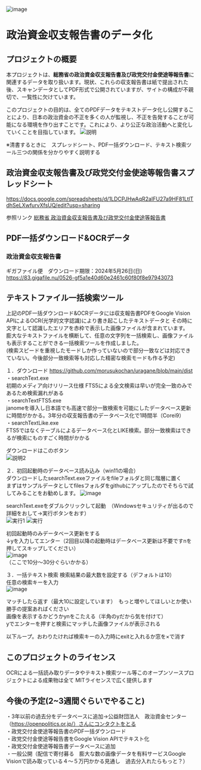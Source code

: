 ![image](https://github.com/morusukochan/uragane/assets/128382257/6f0e6487-98ae-4e3c-9888-5f9cb43ee977)


# 政治資金収支報告書のデータ化

## プロジェクトの概要
本プロジェクトは、**総務省の政治資金収支報告書及び政党交付金使途等報告書**に関連するデータを取り扱います。現状、これらの収支報告書は紙で提出された後、スキャンデータとしてPDF形式で公開されていますが、サイトの構成が不親切で、一覧性に欠けています。

このプロジェクトの目的は、全てのPDFデータをテキストデータ化し公開することにより、日本の政治資金の不正を多くの人が監視し、不正を告発することが可能になる環境を作り出すことです。これにより、より公正な政治活動へと変化していくことを目指しています。
![説明](https://github.com/morusukochan/uragane/assets/128382257/8817a6b1-86d4-44b4-8350-8a140c93659f)

※清書するときに　スプレッドシート、PDF一括ダウンロード、テキスト検索ツール三つの関係を分かりやすく説明する

## 政治資金収支報告書及び政党交付金使途等報告書スプレッドシート
https://docs.google.com/spreadsheets/d/1LDCPJHwAqR2aIFU27a9HF81LtlTdhSeLXwfurvXfsUQ/edit?usp=sharing

参照リンク
[総務省 政治資金収支報告書及び政党交付金使途等報告書](https://www.soumu.go.jp/senkyo/seiji_s/seijishikin/)

## PDF一括ダウンロード&OCRデータ
### 政治資金収支報告書
ギガファイル便　ダウンロード期限：2024年5月26日(日)
https://83.gigafile.nu/0526-gf5a1e40d60e2461c60f80f8e97943073

## テキストファイル一括検索ツール
上記のPDF一括ダウンロード&OCRデータには収支報告書PDFをGoogle Vision APIによるOCR(光学的文字認識)により書き起こしたテキストデータと
その時に文字として認識したエリアを赤枠で表示した画像ファイルが含まれています。
膨大なテキストファイルを横断して、任意の文字列を一括検索し、画像ファイルも表示することができる一括検索ツールを作成しました。  
(検索スピードを重視したモードしか作っていないので部分一致などは対応できていない。今後部分一致検索等も対応した精密な検索モードも作る予定)

１．ダウンロード
https://github.com/morusukochan/uragane/blob/main/dist  
・searchText.exe  
   初期のメディア向けリリース仕様 FTS5による全文検索は早いが完全一致のみであるため検索漏れがある  
・searchTextFTS5.exe   
   janomeを導入し日本語でも高速で部分一致検索を可能にしたデータベース更新に時間がかかる。3年分の収支報告書のデータベース化で1時間半（Corei9）  
・searchTextLike.exe  
   FTS5ではなくテーブルによるデータベース化とLIKE検索。部分一致検索はできるが検索にものすごく時間がかかる  

ダウンロードはこのボタン  
![説明2](https://github.com/morusukochan/uragane/assets/128382257/ac7f02c1-0072-4675-81c4-93ffbc3095c5)

２．初回起動時のデータベース読み込み（win11の場合）  
ダウンロードしたsearchText.exeファイルをfileフォルダと同じ階層に置く  
まずはサンプルデータとしてfilesフォルダをgithubにアップしたのでそちらで試してみることをお勧めします。
![image](https://github.com/morusukochan/uragane/assets/128382257/4b7e3562-daea-4b3d-851f-9ec4dbffa59d)


searchText.exeをダブルクリックして起動　（Windowsセキュリティが出るので　詳細をおして→実行ボタンをおす）  
![実行1](https://github.com/morusukochan/uragane/assets/128382257/ff433f44-4396-42ad-bea1-3867fae46e10)
![実行](https://github.com/morusukochan/uragane/assets/128382257/1df92cab-449c-4115-8f4d-30801c58b1ad)  

初回起動時のみデータベース更新をする  
↓yを入力してエンター（2回目以降の起動時はデータベース更新は不要ですnを押してスキップしてください）  
![image](https://github.com/morusukochan/uragane/assets/128382257/2f9d0d1b-7633-4ade-bebc-0044425bbeab)  
（ここで10分～30分ぐらいかかる）

３．一括テキスト検索
検索結果の最大数を設定する（デフォルトは10）  
任意の検索キーを入力  
![image](https://github.com/morusukochan/uragane/assets/128382257/22c26d4c-df6e-4ed8-826c-5ac0b7fe4c31)  
  
マッチしたら返す（最大10に設定しています）　もっと増やしてほしいとか使い勝手の提案あればください  
画像を表示するかどうかynをこたえる（半角のyだから気を付けて）  
yでエンターを押すと検索にマッチした画像ファイルが表示される  

以下ループ。おわりたければ検索キーの入力時にexitと入れるか窓を×で消す  

## このプロジェクトのライセンス
OCRによる一括読み取りデータやテキスト検索ツール等このオープンソースプロジェクトによる成果物は全て
MITライセンスで広く提供します

## 今後の予定(2~3週間ぐらいでやること)  
・3年以前の過去分をデータベースに追加→公益財団法人　政治資金センター（https://openpolitics.or.jp/）さんにコンタクトをとる  
・政党交付金使途等報告書のPDF一括ダウンロード  
・政党交付金使途等報告書をGoogle Vision APIでテキスト化  
・政党交付金使途等報告書データベースに追加  
・一般公開（配信で寄付募る　膨大な数の画像データを有料サービスGoogle Visionで読み取っている４～５万円かかる見通し　過去分入れたらもっと？）  
